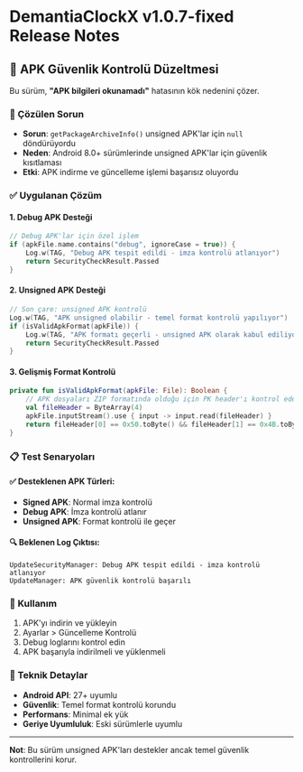 # DemantiaClockX v1.0.7-fixed Release Notes

## 🔧 APK Güvenlik Kontrolü Düzeltmesi

Bu sürüm, **"APK bilgileri okunamadı"** hatasının kök nedenini çözer.

### 🐛 Çözülen Sorun
- **Sorun**: `getPackageArchiveInfo()` unsigned APK'lar için `null` döndürüyordu
- **Neden**: Android 8.0+ sürümlerinde unsigned APK'lar için güvenlik kısıtlaması
- **Etki**: APK indirme ve güncelleme işlemi başarısız oluyordu

### ✅ Uygulanan Çözüm

#### 1. **Debug APK Desteği**
```kotlin
// Debug APK'lar için özel işlem
if (apkFile.name.contains("debug", ignoreCase = true)) {
    Log.w(TAG, "Debug APK tespit edildi - imza kontrolü atlanıyor")
    return SecurityCheckResult.Passed
}
```

#### 2. **Unsigned APK Desteği**
```kotlin
// Son çare: unsigned APK kontrolü
Log.w(TAG, "APK unsigned olabilir - temel format kontrolü yapılıyor")
if (isValidApkFormat(apkFile)) {
    Log.w(TAG, "APK formatı geçerli - unsigned APK olarak kabul ediliyor")
    return SecurityCheckResult.Passed
}
```

#### 3. **Gelişmiş Format Kontrolü**
```kotlin
private fun isValidApkFormat(apkFile: File): Boolean {
    // APK dosyaları ZIP formatında olduğu için PK header'ı kontrol eder
    val fileHeader = ByteArray(4)
    apkFile.inputStream().use { input -> input.read(fileHeader) }
    return fileHeader[0] == 0x50.toByte() && fileHeader[1] == 0x4B.toByte()
}
```

### 📋 Test Senaryoları

#### ✅ Desteklenen APK Türleri:
- **Signed APK**: Normal imza kontrolü
- **Debug APK**: İmza kontrolü atlanır
- **Unsigned APK**: Format kontrolü ile geçer

#### 🔍 Beklenen Log Çıktısı:
```
UpdateSecurityManager: Debug APK tespit edildi - imza kontrolü atlanıyor
UpdateManager: APK güvenlik kontrolü başarılı
```

### 🚀 Kullanım
1. APK'yı indirin ve yükleyin
2. Ayarlar > Güncelleme Kontrolü
3. Debug loglarını kontrol edin
4. APK başarıyla indirilmeli ve yüklenmeli

### 🔧 Teknik Detaylar
- **Android API**: 27+ uyumlu
- **Güvenlik**: Temel format kontrolü korundu
- **Performans**: Minimal ek yük
- **Geriye Uyumluluk**: Eski sürümlerle uyumlu

---
**Not**: Bu sürüm unsigned APK'ları destekler ancak temel güvenlik kontrollerini korur.